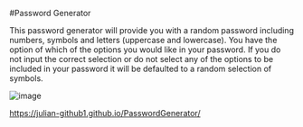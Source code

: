 #Password Generator

This password generator will provide you with a random password including numbers, symbols and letters (uppercase and lowercase). You have the option of which of the options you would like in your password. If you do not input the correct selection or do not select any of the options to be included in your password it will be defaulted to a random selection of symbols. 

![image](https://user-images.githubusercontent.com/106877067/176766145-bd6faacc-7c8b-4205-946f-2618fc08386a.png)

https://julian-github1.github.io/PasswordGenerator/
